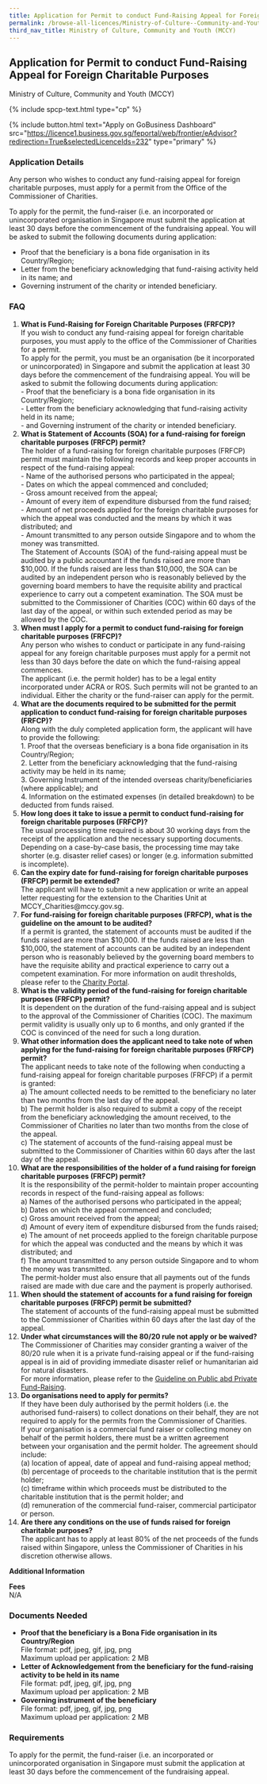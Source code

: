 ```yaml
---
title: Application for Permit to conduct Fund-Raising Appeal for Foreign Charitable Purposes
permalink: /browse-all-licences/Ministry-of-Culture--Community-and-Youth-(MCCY)/Application-for-Permit-to-conduct-Fund-Raising-Appeal-for-Foreign-Charitable-Purposes
third_nav_title: Ministry of Culture, Community and Youth (MCCY)
---
```


## Application for Permit to conduct Fund-Raising Appeal for Foreign Charitable Purposes

Ministry of Culture, Community and Youth (MCCY)

{% include spcp-text.html type="cp" %}

{% include button.html text="Apply on GoBusiness Dashboard" src="https://licence1.business.gov.sg/feportal/web/frontier/eAdvisor?redirection=True&selectedLicenceIds=232" type="primary" %}

### Application Details

<p>Any person who wishes to conduct any fund-raising appeal for foreign charitable purposes, must apply for a permit from the Office of the Commissioner of Charities.</p>
 <p>To apply for the permit, the fund-raiser (i.e. an incorporated or unincorporated organisation in Singapore must submit the application at least 30 days before the commencement of the fundraising appeal. You will be asked to submit the following documents during application:</p>
 <ul>
 <li>Proof that the beneficiary is a bona fide organisation in its Country/Region;</li>
 <li>Letter from the beneficiary acknowledging that fund-raising activity held in its name; and</li>
 <li>Governing instrument of the charity or intended beneficiary.</li>
 </ul>
 <H3>FAQ</H3>
 <ol>
 <li><strong>What is Fund-Raising for Foreign Charitable Purposes (FRFCP)?</strong><br>
 If you wish to conduct any fund-raising appeal for foreign charitable purposes, you must apply to the office of the Commissioner of Charities for a permit.<br>
 To apply for the permit, you must be an organisation (be it incorporated or unincorporated) in Singapore and submit the application at least 30 days before the commencement of the fundraising appeal. You will be asked to submit the following documents during application:<br>
- Proof that the beneficiary is a bona fide organisation in its Country/Region;<br>
- Letter from the beneficiary acknowledging that fund-raising activity held in its name;<br>
- and Governing instrument of the charity or intended beneficiary.</li>
 <li><strong>What is Statement of Accounts (SOA) for a fund-raising for foreign charitable purposes (FRFCP) permit?</strong><br>
 The holder of a fund-raising for foreign charitable purposes (FRFCP) permit must maintain the following records and keep proper accounts in respect of the fund-raising appeal:<br>
- Name of the authorised persons who participated in the appeal;<br>
 - Dates on which the appeal commenced and concluded;<br>
 - Gross amount received from the appeal;<br>
 - Amount of every item of expenditure disbursed from the fund raised;<br>
 - Amount of net proceeds applied for the foreign charitable purposes for which the appeal was conducted and the means by which it was distributed; and<br>
 - Amount transmitted to any person outside Singapore and to whom the money was transmitted.<br>
The Statement of Accounts (SOA) of the fund-raising appeal must be audited by a public accountant if the funds raised are more than $10,000. If the funds raised are less than $10,000, the SOA can be audited by an independent person who is reasonably believed by the governing board members to have the requisite ability and practical experience to carry out a competent examination. The SOA must be submitted to the Commissioner of Charities (COC) within 60 days of the last day of the appeal, or within such extended period as may be allowed by the COC.</li>
 <li><strong>When must I apply for a permit to conduct fund-raising for foreign charitable purposes (FRFCP)?</strong><br>
 Any person who wishes to conduct or participate in any fund-raising appeal for any foreign charitable purposes must apply for a permit not less than 30 days before the date on which the fund-raising appeal commences.<br>
 The applicant (i.e. the permit holder) has to be a legal entity incorporated under ACRA or ROS. Such permits will not be granted to an individual. Either the charity or the fund-raiser can apply for the permit.</li>
 <li><strong>What are the documents required to be submitted for the permit application to conduct fund-raising for foreign charitable purposes (FRFCP)?</strong><br>
 Along with the duly completed application form, the applicant will have to provide the following:<br>
1. Proof that the overseas beneficiary is a bona fide organisation in its Country/Region;<br>
 2. Letter from the beneficiary acknowledging that the fund-raising activity may be held in its name;<br>
 3. Governing Instrument of the intended overseas charity/beneficiaries (where applicable); and<br>
 4. Information on the estimated expenses (in detailed breakdown) to be deducted from funds raised.</li>
 <li><strong>How long does it take to issue a permit to conduct fund-raising for foreign charitable purposes (FRFCP)?</strong><br>
 The usual processing time required is about 30 working days from the receipt of the application and the necessary supporting documents.<br>
 Depending on a case-by-case basis, the processing time may take shorter (e.g. disaster relief cases) or longer (e.g. information submitted is incomplete).</li>
 <li><strong>Can the expiry date for fund-raising for foreign charitable purposes (FRFCP) permit be extended?</strong><br>
 The applicant will have to submit a new application or write an appeal letter requesting for the extension to the Charities Unit at MCCY_Charities@mccy.gov.sg.</li>
 <li><strong>For fund-raising for foreign charitable purposes (FRFCP), what is the guideline on the amount to be audited?</strong><br>
 If a permit is granted, the statement of accounts must be audited if the funds raised are more than $10,000. If the funds raised are less than $10,000, the statement of accounts can be audited by an independent person who is reasonably believed by the governing board members to have the requisite ability and practical experience to carry out a competent examination. For more information on audit thresholds, please refer to the <a href="http://www.charities.gov.sg/" target="_blank" rel="noopener">Charity Portal</a>.</li>
 <li><strong>What is the validity period of the fund-raising for foreign charitable purposes (FRFCP) permit?</strong><br>
 It is dependent on the duration of the fund-raising appeal and is subject to the approval of the Commissioner of Charities (COC). The maximum permit validity is usually only up to 6 months, and only granted if the COC is convinced of the need for such a long duration.</li>
 <li><strong>What other information does the applicant need to take note of when applying for the fund-raising for foreign charitable purposes (FRFCP) permit?</strong><br>
 The applicant needs to take note of the following when conducting a fund-raising appeal for foreign charitable purposes (FRFCP) if a permit is granted:<br>
 a) The amount collected needs to be remitted to the beneficiary no later than two months from the last day of the appeal.<br>
 b) The permit holder is also required to submit a copy of the receipt from the beneficiary acknowledging the amount received, to the Commissioner of Charities no later than two months from the close of the appeal.<br>
 c) The statement of accounts of the fund-raising appeal must be submitted to the Commissioner of Charities within 60 days after the last day of the appeal.</li>
 <li><strong>What are the responsibilities of the holder of a fund raising for foreign charitable purposes (FRFCP) permit?</strong><br>
 It is the responsibility of the permit-holder to maintain proper accounting records in respect of the fund-raising appeal as follows:<br>
 a) Names of the authorised persons who participated in the appeal;<br>
 b) Dates on which the appeal commenced and concluded;<br>
 c) Gross amount received from the appeal;<br>
 d) Amount of every item of expenditure disbursed from the funds raised;<br>
 e) The amount of net proceeds applied to the foreign charitable purpose for which the appeal was conducted and the means by which it was distributed; and<br>
 f) The amount transmitted to any person outside Singapore and to whom the money was transmitted.<br>
 The permit-holder must also ensure that all payments out of the funds raised are made with due care and the payment is properly authorised.</li>
 <li><strong>When should the statement of accounts for a fund raising for foreign charitable purposes (FRFCP) permit be submitted?</strong><br>
 The statement of accounts of the fund-raising appeal must be submitted to the Commissioner of Charities within 60 days after the last day of the appeal.</li>
 <li><strong>Under what circumstances will the 80/20 rule not apply or be waived?</strong><br>
 The Commissioner of Charities may consider granting a waiver of the 80/20 rule when it is a private fund-raising appeal or if the fund-raising appeal is in aid of providing immediate disaster relief or humanitarian aid for natural disasters.<br>
 For more information, please refer to the <a href="https://www.charities.gov.sg/_layouts/15/download.aspx?SourceUrl=/PublishingImages/Fund-Raising/Types-of-FR-Permits/Documents/Revised%20Guidelines%20on%20public%20and%20private%20donations-FR.pdf" target="_blank" rel="noopener">Guideline on Public abd Private Fund-Raising</a>.</li>
 <li><strong>Do organisations need to apply for permits?</strong><br>
 If they have been duly authorised by the permit holders (i.e. the authorised fund-raisers) to collect donations on their behalf, they are not required to apply for the permits from the Commissioner of Charities.<br>
 If your organisation is a commercial fund raiser or collecting money on behalf of the permit holders, there must be a written agreement between your organisation and the permit holder. The agreement should include:<br>
 (a) location of appeal, date of appeal and fund-raising appeal method;<br>
 (b) percentage of proceeds to the charitable institution that is the permit holder;<br>
 (c) timeframe within which proceeds must be distributed to the charitable institution that is the permit holder; and<br>
 (d) remuneration of the commercial fund-raiser, commercial participator or person.</li>
 <li><strong>Are there any conditions on the use of funds raised for foreign charitable purposes?</strong><br>
 The applicant has to apply at least 80% of the net proceeds of the funds raised within Singapore, unless the Commissioner of Charities in his discretion otherwise allows.</li></ol>



**Additional Information**

<p><strong>Fees</strong><br />
 N/A</p>

### Documents Needed

<ul>
 <li><strong>Proof that the beneficiary is a Bona Fide organisation in its Country/Region</strong><br>
 File format: pdf, jpeg, gif, jpg, png<br>
Maximum upload per application: 2 MB</li>
 <li><strong>Letter of Acknowledgement from the beneficiary for the fund-raising activity to be held in its name</strong><br>File format: pdf, jpeg, gif, jpg, png<br>
Maximum upload per application: 2 MB</li>
 <li><strong>Governing instrument of the beneficiary</strong><br>File format: pdf, jpeg, gif, jpg, png<br>
Maximum upload per application: 2 MB</li>
</ul>

### Requirements

<p>To apply for the permit, the fund-raiser (i.e. an incorporated or unincorporated organisation in Singapore must submit the application at least 30 days before the commencement of the fundraising appeal.</p>


